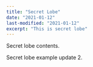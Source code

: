 ```yaml
---
title: "Secret Lobe"
date: "2021-01-12"
last-modified: "2021-01-12"
excerpt: "This is secret lobe"
---
```


Secret lobe contents.

Secret lobe example update 2.